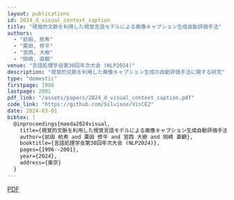 ```yaml
---
layout: publications
id: 2024_d_visual_context_caption
title: "視覚的文脈を利用した視覚言語モデルによる画像キャプション生成自動評価手法"
authors:
  - "前田, 航希"
  - "栗田, 修平"
  - "宮西, 大樹"
  - "岡崎, 直観"
venue: "言語処理学会第30回年次大会 (NLP2024)"
description: "視覚的文脈を利用した画像キャプション生成の自動評価手法に関する研究"
type: "domestic"
firstpage: 1996
lastpage: 2001
pdf_link: "/assets/papers/2024_d_visual_context_caption.pdf"
code_link: "https://github.com/Silviase/VisCE2"
date: 2024-03-01
bibtex: |
  @inproceedings{maeda2024visual,
    title={視覚的文脈を利用した視覚言語モデルによる画像キャプション生成自動評価手法},
    author={前田 航希 and 栗田 修平 and 宮西 大樹 and 岡崎 直観},
    booktitle={言語処理学会第30回年次大会 (NLP2024)},
    pages={1996--2001},
    year={2024},
    address={東京}
  }
---
```


[PDF](/assets/papers/2024_d_visual_context_caption.pdf)
